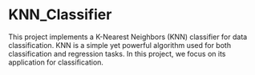 # KNN_Classifier
This project implements a K-Nearest Neighbors (KNN) classifier for data classification. KNN is a simple yet powerful algorithm used for both classification and regression tasks. In this project, we focus on its application for classification.
